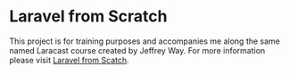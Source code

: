 # Laravel from Scratch

This project is for training purposes and accompanies me along the same named Laracast course created by Jeffrey Way. For more information please visit [Laravel from Scatch](https://laracasts.com/series/laravel-from-scratch-2017). 
